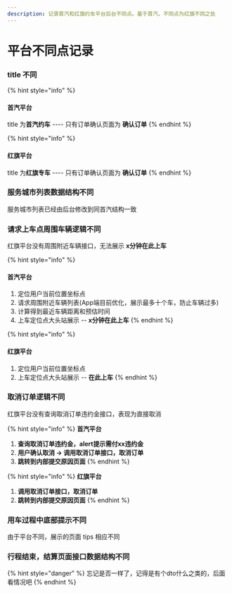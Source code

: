 ```yaml
---
description: 记录首汽和红旗约车平台后台不同点。基于首汽，不同点为红旗不同之处
---
```


# 平台不同点记录

### title 不同

{% hint style="info" %}
#### 首汽平台

title 为**首汽约车**  ----  只有订单确认页面为 **确认订单**
{% endhint %}

{% hint style="info" %}
#### 红旗平台

title 为**红旗专车**  ----  只有订单确认页面为 **确认订单**
{% endhint %}

### 服务城市列表数据结构不同

服务城市列表已经由后台修改到同首汽结构一致

### 请求上车点周围车辆逻辑不同

红旗平台没有周围附近车辆接口，无法展示 **x分钟在此上车**

{% hint style="info" %}
#### 首汽平台

1. 定位用户当前位置坐标点
2. 请求周围附近车辆列表\(App端目前优化，展示最多十个车，防止车辆过多\)
3. 计算得到最近车辆距离和预估时间
4. 上车定位点大头站展示 -- **x分钟在此上车**
{% endhint %}

{% hint style="info" %}
#### 红旗平台

1. 定位用户当前位置坐标点
2. 上车定位点大头站展示 -- **在此上车**
{% endhint %}

### 取消订单逻辑不同

红旗平台没有查询取消订单违约金接口，表现为直接取消

{% hint style="info" %}
**首汽平台**

1. **查询取消订单违约金，alert提示需付xx违约金**
2. **用户确认取消 -&gt; 调用取消订单接口，取消订单**
3. **跳转到内部提交原因页面**
{% endhint %}

{% hint style="info" %}
**红旗平台**

1. **调用取消订单接口，取消订单**
2. **跳转到内部提交原因页面**
{% endhint %}

### 用车过程中底部提示不同

由于平台不同，展示的页面 tips 相应不同

### 行程结束，结算页面接口数据结构不同

{% hint style="danger" %}
忘记是否一样了，记得是有个dto什么之类的，后面看情况吧
{% endhint %}

